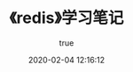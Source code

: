 ﻿---
pageComponent:
  name: Catalogue
  data:
    path: 《redis》学习笔记
    imgUrl: https://cdn.jsdelivr.net/gh/lzq70112/images/blog/redis.png
    description: 本章内容是博主的redis学习笔记，非教程文档，请以官方文档为准。
title: 《redis》学习笔记
date: 2020-02-04 12:16:12
permalink: /note/redis/
article: false
comment: false
editLink: false
author:
  name: lzq70112
  link: https://github.com/lzq70112
---
